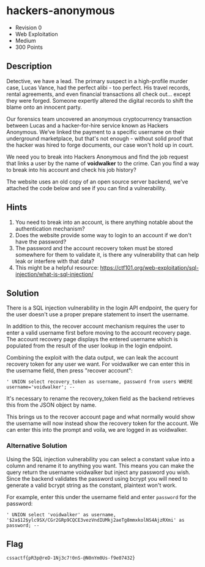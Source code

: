 # hackers-anonymous
- Revision 0
- Web Exploitation
- Medium
- 300 Points

## Description
Detective, we have a lead. The primary suspect in a high-profile murder case, Lucas Vance, had the perfect alibi - too perfect. His travel records, rental agreements, and even financial transactions all check out… except they were forged. Someone expertly altered the digital records to shift the blame onto an innocent party.

Our forensics team uncovered an anonymous cryptocurrency transaction between Lucas and a hacker-for-hire service known as Hackers Anonymous. We’ve linked the payment to a specific username on their underground marketplace, but that's not enough - without solid proof that the hacker was hired to forge documents, our case won't hold up in court.

We need you to break into Hackers Anonymous and find the job request that links a user by the name of **voidwalker** to the crime. Can you find a way to break into his account and check his job history?

The website uses an old copy of an open source server backend, we've attached the code below and see if you can find a vulnerability.

## Hints
1. You need to break into an account, is there anything notable about the authentication mechanism?
2. Does the website provide some way to login to an account if we don't have the password?
3. The password and the account recovery token must be stored somewhere for them to validate it, is there any vulnerability that can help leak or interfere with that data?
4. This might be a helpful resource: <https://ctf101.org/web-exploitation/sql-injection/what-is-sql-injection/>


## Solution
There is a SQL injection vulnerability in the login API endpoint, the query for the user doesn't use a proper prepare statement to insert the username.

In addition to this, the recover account mechanism requires the user to enter a valid username first before moving to the account recovery page. The account recovery page displays the entered username which is populated from the result of the user lookup in the login endpoint.

Combining the exploit with the data output, we can leak the account recovery token for any user we want. For voidwalker we can enter this in the username field, then press "recover account":

`' UNION select recovery_token as username, password from users WHERE username='voidwalker'; --`

It's necessary to rename the recovery_token field as the backend retrieves this from the JSON object by name.

This brings us to the recover account page and what normally would show the username will now instead show the recovery token for the account. We can enter this into the prompt and voila, we are logged in as voidwalker.

### Alternative Solution

Using the SQL injection vulnerability you can select a constant value into a column and rename it to anything you want. This means you can make the query return the username voidwalker but inject any password you wish. Since the backend validates the password using bcrypt you will need to generate a valid bcrypt string as the constant, plaintext won't work.

For example, enter this under the username field and enter `password` for the password:

`' UNION select 'voidwalker' as username, '$2a$12$ylc9SX/CGr2GRp9CQCE3vezVndIUMkj2aeTg8mmxkolNS4AjzRXmi' as password; --`

## Flag
`cssactf{pR3p@reD-1Nj3c7!0nS-@N0nYm0Us-f9e07432}`